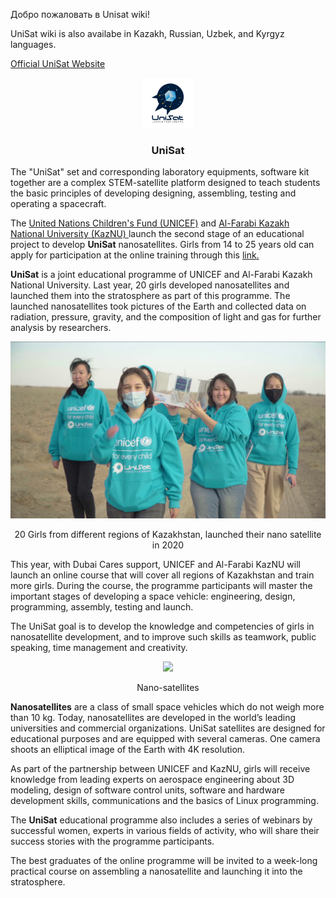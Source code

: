 Добро пожаловать в Unisat wiki!

UniSat wiki is also availabe in Kazakh, Russian, Uzbek, and Kyrgyz languages.

[Official UniSat Website](https://unisat.kz)

<p align="center">
  <a href="https://unisat.kz">
    <img src="assets/images/logo.png" alt="Logo" width="80" height="80">
  </a>

  <h3 align="center">UniSat</h3>

The "UniSat" set and corresponding laboratory equipments, software kit together are a complex STEM-satellite platform designed to teach students the basic principles of developing designing, assembling, testing and operating a spacecraft.

The [United Nations Children's Fund (UNICEF)](https://unicef.org) and [Al-Farabi Kazakh National University (KazNU) ](https://kaznu.kz)launch the second stage of an educational project to develop **UniSat** nanosatellites. Girls from 14 to 25 years old can apply for participation at the online training through this [link.](https://cutt.ly/Xn2FF3y)

**UniSat** is a joint educational programme of UNICEF and Al-Farabi Kazakh National University. Last year, 20 girls developed nanosatellites and launched them into the stratosphere as part of this programme. The launched nanosatellites took pictures of the Earth and collected data on radiation, pressure, gravity, and the composition of light and gas for further analysis by researchers.

<p align="center">
    <img src="assets/images/launch-2020.png">
</p>

<p align="center">20 Girls from different regions of Kazakhstan, launched their nano satellite in 2020</p>

This year, with Dubai Cares support, UNICEF and Al-Farabi KazNU will launch an online course that will cover all regions of Kazakhstan and train more girls. During the course, the programme participants will master the important stages of developing a space vehicle: engineering, design, programming, assembly, testing and launch.

The UniSat goal is to develop the knowledge and competencies of girls in nanosatellite development, and to improve such skills as teamwork, public speaking, time management and creativity.

<p align="center">
    <img src="assets/images/unisat.jpg">
</p>

<p align="center">
    Nano-satellites
</p>

**Nanosatellites** are a class of small space vehicles which do not weigh more than 10 kg. Today, nanosatellites are developed in the world’s leading universities and commercial organizations. UniSat satellites are designed for educational purposes and are equipped with several cameras. One camera shoots an elliptical image of the Earth with 4K resolution.

As part of the partnership between UNICEF and KazNU, girls will receive knowledge from leading experts on aerospace engineering about 3D modeling, design of software control units, software and hardware development skills, communications and the basics of Linux programming.

The **UniSat** educational programme also includes a series of webinars by successful women, experts in various fields of activity, who will share their success stories with the programme participants.

The best graduates of the online programme will be invited to a week-long practical course on assembling a nanosatellite and launching it into the stratosphere.

